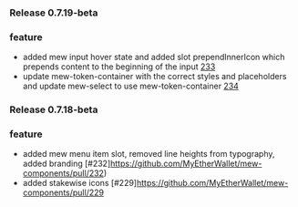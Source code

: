 ### Release 0.7.19-beta

### feature
* added mew input hover state and added slot prependInnerIcon which prepends content to the beginning of the input [233](https://github.com/MyEtherWallet/mew-components/pull/233)
* update mew-token-container with the correct styles and placeholders and update mew-select to use mew-token-container [234](https://github.com/MyEtherWallet/mew-components/pull/234)

### Release 0.7.18-beta

### feature
* added mew menu item slot, removed line heights from typography, added branding [#232]https://github.com/MyEtherWallet/mew-components/pull/232)
* added stakewise icons [#229]https://github.com/MyEtherWallet/mew-components/pull/229


